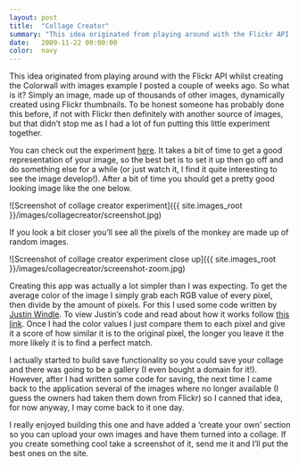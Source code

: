 ```yaml
---
layout: post
title:  "Collage Creator"
summary: "This idea originated from playing around with the Flickr API whilst creating Colorwall with images"
date:   2009-11-22 00:00:00
color:  navy
---
```


This idea originated from playing around with the Flickr API whilst creating the Colorwall with images example I posted a couple of weeks ago. So what is it? Simply an image, made up of thousands of other images, dynamically created using Flickr thumbnails. To be honest someone has probably done this before, if not with Flickr then definitely with another source of images, but that didn’t stop me as I had a lot of fun putting this little experiment together.

You can check out the experiment [here](http://flashmonkey.co.uk/flash/collagecreator/). It takes a bit of time to get a good representation of your image, so the best bet is to set it up then go off and do something else for a while (or just watch it, I find it quite interesting to see the image develop!). After a bit of time you should get a pretty good looking image like the one below.

![Screenshot of collage creator experiment]({{ site.images_root }}/images/collagecreator/screenshot.jpg)

If you look a bit closer you’ll see all the pixels of the monkey are made up of random images.

![Screenshot of collage creator experiment close up]({{ site.images_root }}/images/collagecreator/screenshot-zoom.jpg)

Creating this app was actually a lot simpler than I was expecting. To get the average color of the image I simply grab each RGB value of every pixel, then divide by the amount of pixels. For this I used some code written by [Justin Windle](http://blog.soulwire.co.uk/about). To view Justin’s code and read about how it works follow [this link](http://blog.soulwire.co.uk/flash/actionscript-3/extract-average-colours-from-bitmapdata/). Once I had the color values I just compare them to each pixel and give it a score of how similar it is to the original pixel, the longer you leave it the more likely it is to find a perfect match.

I actually started to build save functionality so you could save your collage and there was going to be a gallery (I even bought a domain for it!). However, after I had written some code for saving, the next time I came back to the application several of the images where no longer available (I guess the owners had taken them down from Flickr) so I canned that idea, for now anyway, I may come back to it one day.

I really enjoyed building this one and have added a ‘create your own’ section so you can upload your own images and have them turned into a collage. If you create something cool take a screenshot of it, send me it and I’ll put the best ones on the site.
